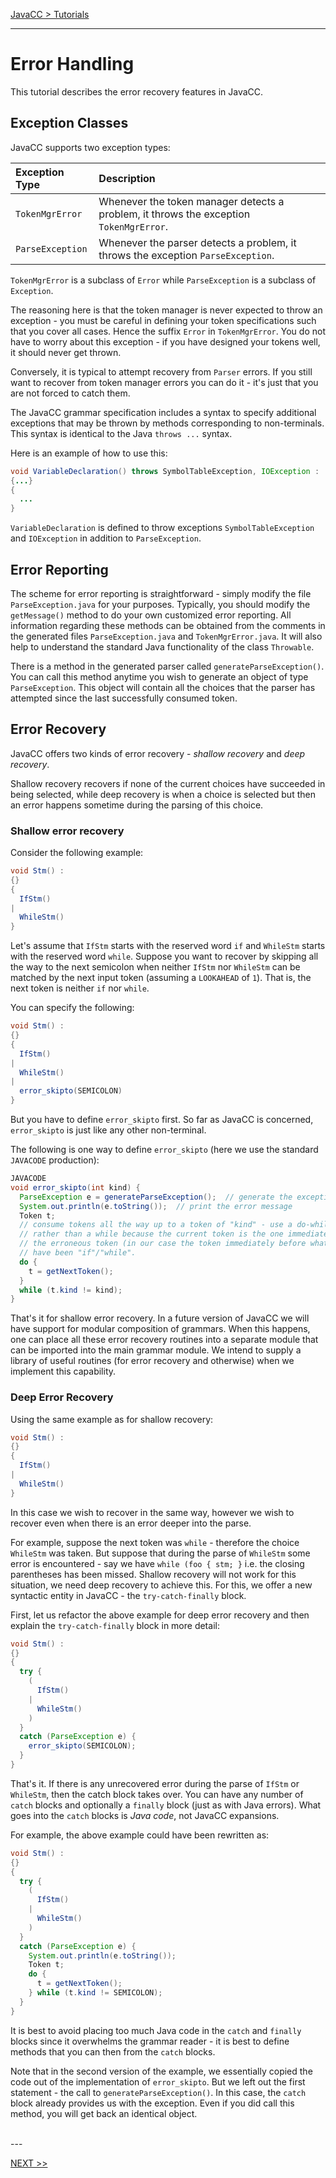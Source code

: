 [JavaCC > Tutorials](tutorials.md)

---

# Error Handling

This tutorial describes the error recovery features in JavaCC.


## Exception Classes

JavaCC supports two exception types:

| Exception Type | Description |
| :---           | :---        |
| `TokenMgrError` | Whenever the token manager detects a problem, it throws the exception `TokenMgrError`. |
| `ParseException` | Whenever the parser detects a problem, it throws the exception `ParseException`. |

`TokenMgrError` is a subclass of `Error` while `ParseException` is a subclass of `Exception`.

The reasoning here is that the token manager is never expected to throw an exception - you must be careful in defining your token specifications such that you cover all cases. Hence the suffix `Error` in `TokenMgrError`. You do not have to worry about this exception - if you have designed your tokens well, it should never get thrown.

Conversely, it is typical to attempt recovery from `Parser` errors. If you still want to recover from token manager errors you can do it - it's just that you are not forced to catch them.

The JavaCC grammar specification includes a syntax to specify additional exceptions that may be thrown by methods corresponding to non-terminals. This syntax is identical to the Java `throws ...` syntax.

Here is an example of how to use this:

```java
void VariableDeclaration() throws SymbolTableException, IOException :
{...}
{
  ...
}
```

`VariableDeclaration` is defined to throw exceptions `SymbolTableException` and `IOException` in addition to `ParseException`.

## Error Reporting

The scheme for error reporting is straightforward - simply modify the file `ParseException.java` for your purposes. Typically, you should modify the `getMessage()` method to do your own customized error reporting. All information regarding these methods can be obtained from the comments in the generated files `ParseException.java` and `TokenMgrError.java`. It will also help to understand the standard Java functionality of the class `Throwable`.

There is a method in the generated parser called `generateParseException()`. You can call this method anytime you wish to generate an object of type `ParseException`. This object will contain all the choices that the parser has attempted since the last successfully consumed token.

## Error Recovery

JavaCC offers two kinds of error recovery - *shallow recovery* and *deep recovery*.

Shallow recovery recovers if none of the current choices have succeeded in being selected, while deep recovery is when a choice is selected but then an error happens sometime during the parsing of this choice.

### Shallow error recovery

Consider the following example:

```java
void Stm() :
{}
{
  IfStm()
|
  WhileStm()
}
```

Let's assume that `IfStm` starts with the reserved word `if` and `WhileStm` starts with the reserved word `while`. Suppose you want to recover by skipping all the way to the next semicolon when neither `IfStm` nor `WhileStm` can be matched by the next input token (assuming a `LOOKAHEAD` of `1`). That is, the next token is neither `if` nor `while`.

You can specify the following:

```java
void Stm() :
{}
{
  IfStm()
|
  WhileStm()
|
  error_skipto(SEMICOLON)
}
```

But you have to define `error_skipto` first. So far as JavaCC is concerned, `error_skipto` is just like any other non-terminal.

The following is one way to define `error_skipto` (here we use the standard `JAVACODE` production):

```java
JAVACODE
void error_skipto(int kind) {
  ParseException e = generateParseException();  // generate the exception object
  System.out.println(e.toString());  // print the error message
  Token t;
  // consume tokens all the way up to a token of "kind" - use a do-while loop
  // rather than a while because the current token is the one immediately before
  // the erroneous token (in our case the token immediately before what should
  // have been "if"/"while".
  do {
    t = getNextToken();
  }
  while (t.kind != kind);
}
```

That's it for shallow error recovery. In a future version of JavaCC we will have support for modular composition of grammars. When this happens, one can place all these error recovery routines into a separate module that can be imported into the main grammar module. We intend to supply a library of useful routines (for error recovery and otherwise) when we implement this capability.

### Deep Error Recovery

Using the same example as for shallow recovery:

```java
void Stm() :
{}
{
  IfStm()
|
  WhileStm()
}
```

In this case we wish to recover in the same way, however we wish to recover even when there is an error deeper into the parse.

For example, suppose the next token was `while` - therefore the choice `WhileStm` was taken. But suppose that during the parse of `WhileStm` some error is encountered - say we have `while (foo { stm; }` i.e. the closing parentheses has been missed. Shallow recovery will not work for this situation, we need deep recovery to achieve this. For this, we offer a new syntactic entity in JavaCC - the `try-catch-finally` block.

First, let us refactor the above example for deep error recovery and then explain the `try-catch-finally` block in more detail:

```java
void Stm() :
{}
{
  try {
    (
      IfStm()
    |
      WhileStm()
    )
  }
  catch (ParseException e) {
    error_skipto(SEMICOLON);
  }
}
```

That's it. If there is any unrecovered error during the parse of `IfStm` or `WhileStm`, then the catch block takes over. You can have any number of `catch` blocks and optionally a `finally` block (just as with Java errors). What goes into the `catch` blocks is *Java code*, not JavaCC expansions.

For example, the above example could have been rewritten as:

```java
void Stm() :
{}
{
  try {
    (
      IfStm()
    |
      WhileStm()
    )
  }
  catch (ParseException e) {
    System.out.println(e.toString());
    Token t;
    do {
      t = getNextToken();
    } while (t.kind != SEMICOLON);
  }
}
```

It is best to avoid placing too much Java code in the `catch` and `finally` blocks since it overwhelms the grammar reader - it is best to define methods that you can then from the `catch` blocks.

Note that in the second version of the example, we essentially copied the code out of the implementation of `error_skipto`. But we left out the first statement - the call to `generateParseException()`. In this case, the `catch` block already provides us with the exception. Even if you did call this method, you will get back an identical object.

<br>
---

[NEXT >>](lexer-tips.md)

<br>

